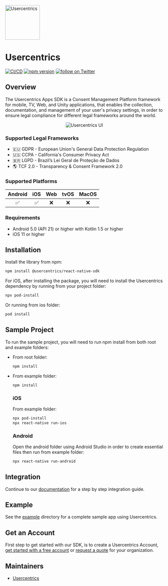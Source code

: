 <img src="https://i.ibb.co/Pr2KmHg/uc-logo.png" height="110" alt="Usercentrics" />

# Usercentrics
[![CI/CD](https://github.com/Usercentrics/react-native-sdk/actions/workflows/ci.yml/badge.svg?branch=develop)](https://github.com/Usercentrics/react-native-sdk/actions/workflows/ci.yml) [![npm version](https://img.shields.io/npm/v/@usercentrics/react-native-sdk)](https://www.npmjs.com/package/@usercentrics/react-native-sdk) <a href="https://twitter.com/intent/follow?screen_name=usercentrics">
    <img src="https://img.shields.io/twitter/follow/usercentrics?style=social&logo=twitter"
            alt="follow on Twitter">
</a>

## Overview

The Usercentrics Apps SDK is a Consent Management Platform framework for mobile, TV, Web, and Unity applications, that enables the collection, documentation, and management of your user's privacy settings, in order to ensure legal compliance for different legal frameworks around the world.

<p align="center">
<img src="https://docs.usercentrics.com/cmp_in_app_sdk/latest/assets/media/predefinedUI.png" alt="Usercentrics UI" />
</p>

### Supported Legal Frameworks

* 🇪🇺 GDPR - European Union's General Data Protection Regulation
* 🇺🇸 CCPA - California's Consumer Privacy Act
* 🇧🇷 LGPD - Brazil’s Lei Geral de Proteção de Dados
* 🌎 TCF 2.0 - Transparency & Consent Framework 2.0

### Supported Platforms

| Android | iOS |  Web  | tvOS | MacOS |
|:-------:|:---:|:-----:|:----:|:-----:|
|    ✅   |  ✅  |   ❌   |  ❌  |  ❌  |

### Requirements
* Android 5.0 (API 21) or higher with Kotlin 1.5 or higher
* iOS 11 or higher

## Installation

Install the library from npm:

```sh
npm install @usercentrics/react-native-sdk
```

For iOS, after installing the package, you will need to install the Usercentrics dependency by running from your project folder:
```sh
npx pod-install
```
Or running from ios folder:
```sh
pod install
```

## Sample Project

To run the sample project, you will need to run npm install from both root and example folders:

* From root folder:
    ```sh
    npm install
    ``` 
* From example folder:
    ```sh
    npm install
    ``` 

    ### iOS

    From example folder: 
    ```sh
    npx pod-install
    npx react-native run-ios
    ``` 

    ### Android

    Open the android folder using Android Studio in order to create essential files then run from example folder:
    ```sh
    npx react-native run-android
    ```

## Integration

Continue to our [documentation](https://docs.usercentrics.com/cmp_in_app_sdk/) for a step by step integration guide.

## Example

See the [example](https://github.com/Usercentrics/react-native/tree/master/example) directory for a complete sample app using Usercentrics.

## Get an Account
First step to get started with our SDK, is to create a Usercentrics Account, [get started with a free account](https://usercentrics.com/pricing/#mobile) or [request a quote](https://usercentrics.com/in-app-sdk/#in-app-demo) for your organization.

## Maintainers
- [Usercentrics](https://github.com/Usercentrics)